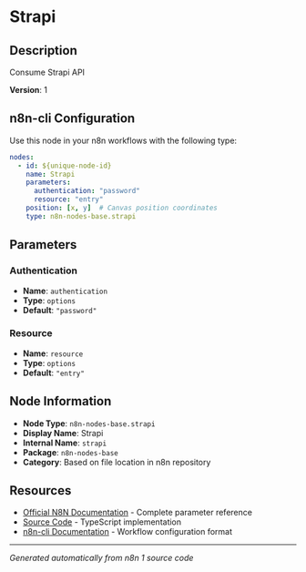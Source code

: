 # Strapi

## Description

Consume Strapi API

**Version**: 1

## n8n-cli Configuration

Use this node in your n8n workflows with the following type:

```yaml
nodes:
  - id: ${unique-node-id}
    name: Strapi
    parameters:
      authentication: "password"
      resource: "entry"
    position: [x, y]  # Canvas position coordinates
    type: n8n-nodes-base.strapi
```

## Parameters

### Authentication

- **Name**: `authentication`
- **Type**: `options`
- **Default**: `"password"`

### Resource

- **Name**: `resource`
- **Type**: `options`
- **Default**: `"entry"`


## Node Information

- **Node Type**: `n8n-nodes-base.strapi`
- **Display Name**: Strapi
- **Internal Name**: `strapi`
- **Package**: `n8n-nodes-base`
- **Category**: Based on file location in n8n repository

## Resources

- [Official N8N Documentation](https://docs.n8n.io/integrations/builtin/app-nodes/n8n-nodes-base.strapi/) - Complete parameter reference
- [Source Code](https://github.com/n8n-io/n8n/blob/master/packages/nodes-base/nodes/Strapi/Strapi.node.ts) - TypeScript implementation
- [n8n-cli Documentation](https://github.com/edenreich/n8n-cli) - Workflow configuration format

---
*Generated automatically from n8n 1 source code*
